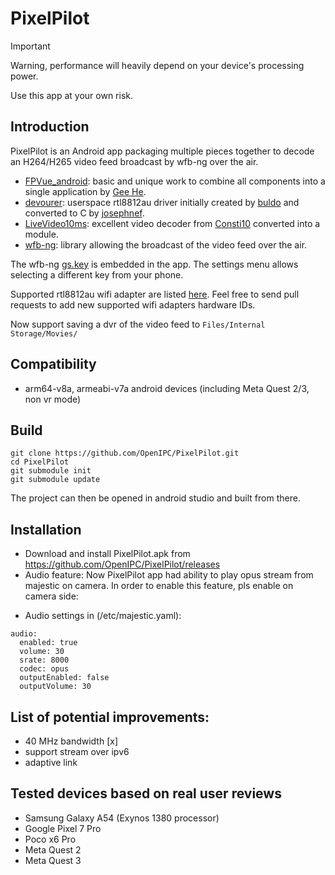 # PixelPilot
> [!IMPORTANT]
> Warning, performance will heavily depend on your device's processing power.
>
> Use this app at your own risk.

## Introduction
PixelPilot is an Android app packaging multiple pieces together to decode an H264/H265 video feed broadcast by wfb-ng over the air.

- [FPVue_android](https://github.com/gehee/FPVue_android): basic and unique work to combine all components into a single application by [Gee He](https://github.com/gehee).
- [devourer](https://github.com/openipc/devourer): userspace rtl8812au driver initially created by [buldo](https://github.com/buldo) and converted to C by [josephnef](https://github.com/josephnef).
- [LiveVideo10ms](https://github.com/Consti10/LiveVideo10ms): excellent video decoder from [Consti10](https://github.com/Consti10) converted into a module.
- [wfb-ng](https://github.com/svpcom/wfb-ng): library allowing the broadcast of the video feed over the air.

The wfb-ng [gs.key](https://github.com/OpenIPC/PixelPilot/raw/main/app/src/main/assets/gs.key) is embedded in the app.
The settings menu allows selecting a different key from your phone.

Supported rtl8812au wifi adapter are listed [here](https://github.com/OpenIPC/PixelPilot/blob/main/app/src/main/res/xml/usb_device_filter.xml).
Feel free to send pull requests to add new supported wifi adapters hardware IDs.

Now support saving a dvr of the video feed to `Files/Internal Storage/Movies/`

## Compatibility
- arm64-v8a, armeabi-v7a android devices (including Meta Quest 2/3, non vr mode)

## Build
```
git clone https://github.com/OpenIPC/PixelPilot.git
cd PixelPilot
git submodule init
git submodule update
```

The project can then be opened in android studio and built from there.

## Installation
- Download and install PixelPilot.apk from https://github.com/OpenIPC/PixelPilot/releases
- Audio feature: Now PixelPilot app had ability to play opus stream from majestic on camera. In order to enable this feature, pls enable on camera side:
+ Audio settings in (/etc/majestic.yaml):
```
audio:
  enabled: true
  volume: 30
  srate: 8000
  codec: opus
  outputEnabled: false
  outputVolume: 30
```
## List of potential improvements:
 * 40 MHz bandwidth [x]
 * support stream over ipv6
 * adaptive link

## Tested devices based on real user reviews

* Samsung Galaxy A54 (Exynos 1380 processor)
* Google Pixel 7 Pro
* Poco x6 Pro
* Meta Quest 2
* Meta Quest 3
